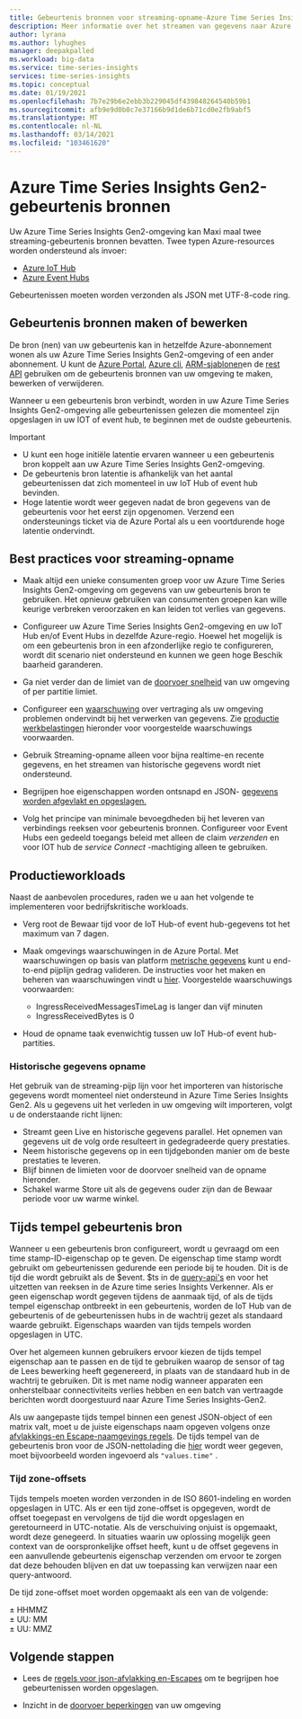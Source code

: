 ```yaml
---
title: Gebeurtenis bronnen voor streaming-opname-Azure Time Series Insights Gen2 | Microsoft Docs
description: Meer informatie over het streamen van gegevens naar Azure Time Series Insights Gen2.
author: lyrana
ms.author: lyhughes
manager: deepakpalled
ms.workload: big-data
ms.service: time-series-insights
services: time-series-insights
ms.topic: conceptual
ms.date: 01/19/2021
ms.openlocfilehash: 7b7e29b6e2ebb3b229045df439848264540b59b1
ms.sourcegitcommit: afb9e9d0b0c7e37166b9d1de6b71cd0e2fb9abf5
ms.translationtype: MT
ms.contentlocale: nl-NL
ms.lasthandoff: 03/14/2021
ms.locfileid: "103461620"
---
```

# <a name="azure-time-series-insights-gen2-event-sources"></a>Azure Time Series Insights Gen2-gebeurtenis bronnen

 Uw Azure Time Series Insights Gen2-omgeving kan Maxi maal twee streaming-gebeurtenis bronnen bevatten. Twee typen Azure-resources worden ondersteund als invoer:

- [Azure IoT Hub](../iot-hub/about-iot-hub.md)
- [Azure Event Hubs](../event-hubs/event-hubs-about.md)

Gebeurtenissen moeten worden verzonden als JSON met UTF-8-code ring.

## <a name="create-or-edit-event-sources"></a>Gebeurtenis bronnen maken of bewerken

De bron (nen) van uw gebeurtenis kan in hetzelfde Azure-abonnement wonen als uw Azure Time Series Insights Gen2-omgeving of een ander abonnement. U kunt de [Azure Portal](./tutorial-set-up-environment.md#create-an-azure-time-series-insights-gen2-environment), [Azure cli](https://github.com/Azure/azure-cli-extensions/tree/master/src/timeseriesinsights), [ARM-sjablonen](time-series-insights-manage-resources-using-azure-resource-manager-template.md)en de [rest API](/rest/api/time-series-insights/management(gen1/gen2)/eventsources) gebruiken om de gebeurtenis bronnen van uw omgeving te maken, bewerken of verwijderen.

Wanneer u een gebeurtenis bron verbindt, worden in uw Azure Time Series Insights Gen2-omgeving alle gebeurtenissen gelezen die momenteel zijn opgeslagen in uw IOT of event hub, te beginnen met de oudste gebeurtenis.

> [!IMPORTANT]
>
> - U kunt een hoge initiële latentie ervaren wanneer u een gebeurtenis bron koppelt aan uw Azure Time Series Insights Gen2-omgeving.
> - De gebeurtenis bron latentie is afhankelijk van het aantal gebeurtenissen dat zich momenteel in uw IoT Hub of event hub bevinden.
> - Hoge latentie wordt weer gegeven nadat de bron gegevens van de gebeurtenis voor het eerst zijn opgenomen. Verzend een ondersteunings ticket via de Azure Portal als u een voortdurende hoge latentie ondervindt.

## <a name="streaming-ingestion-best-practices"></a>Best practices voor streaming-opname

- Maak altijd een unieke consumenten groep voor uw Azure Time Series Insights Gen2-omgeving om gegevens van uw gebeurtenis bron te gebruiken. Het opnieuw gebruiken van consumenten groepen kan wille keurige verbreken veroorzaken en kan leiden tot verlies van gegevens.

- Configureer uw Azure Time Series Insights Gen2-omgeving en uw IoT Hub en/of Event Hubs in dezelfde Azure-regio. Hoewel het mogelijk is om een gebeurtenis bron in een afzonderlijke regio te configureren, wordt dit scenario niet ondersteund en kunnen we geen hoge Beschik baarheid garanderen.

- Ga niet verder dan de limiet van de [doorvoer snelheid](./concepts-streaming-ingress-throughput-limits.md) van uw omgeving of per partitie limiet.

- Configureer een [waarschuwing](./time-series-insights-environment-mitigate-latency.md#monitor-latency-and-throttling-with-alerts) over vertraging als uw omgeving problemen ondervindt bij het verwerken van gegevens. Zie [productie werkbelastingen](./concepts-streaming-ingestion-event-sources.md#production-workloads) hieronder voor voorgestelde waarschuwings voorwaarden.

- Gebruik Streaming-opname alleen voor bijna realtime-en recente gegevens, en het streamen van historische gegevens wordt niet ondersteund.

- Begrijpen hoe eigenschappen worden ontsnapd en JSON- [gegevens worden afgevlakt en opgeslagen.](./concepts-json-flattening-escaping-rules.md)

- Volg het principe van minimale bevoegdheden bij het leveren van verbindings reeksen voor gebeurtenis bronnen. Configureer voor Event Hubs een gedeeld toegangs beleid met alleen de claim *verzenden* en voor IOT hub de *service Connect* -machtiging alleen te gebruiken.

## <a name="production-workloads"></a>Productieworkloads

Naast de aanbevolen procedures, raden we u aan het volgende te implementeren voor bedrijfskritische workloads.

- Verg root de Bewaar tijd voor de IoT Hub-of event hub-gegevens tot het maximum van 7 dagen.

- Maak omgevings waarschuwingen in de Azure Portal. Met waarschuwingen op basis van platform [metrische gegevens](./how-to-monitor-tsi-reference.md#metrics) kunt u end-to-end pijplijn gedrag valideren. De instructies voor het maken en beheren van waarschuwingen vindt u [hier](./time-series-insights-environment-mitigate-latency.md#monitor-latency-and-throttling-with-alerts). Voorgestelde waarschuwings voorwaarden:

  - IngressReceivedMessagesTimeLag is langer dan vijf minuten
  - IngressReceivedBytes is 0
- Houd de opname taak evenwichtig tussen uw IoT Hub-of event hub-partities.

### <a name="historical-data-ingestion"></a>Historische gegevens opname

Het gebruik van de streaming-pijp lijn voor het importeren van historische gegevens wordt momenteel niet ondersteund in Azure Time Series Insights Gen2. Als u gegevens uit het verleden in uw omgeving wilt importeren, volgt u de onderstaande richt lijnen:

- Streamt geen Live en historische gegevens parallel. Het opnemen van gegevens uit de volg orde resulteert in gedegradeerde query prestaties.
- Neem historische gegevens op in een tijdgebonden manier om de beste prestaties te leveren.
- Blijf binnen de limieten voor de doorvoer snelheid van de opname hieronder.
- Schakel warme Store uit als de gegevens ouder zijn dan de Bewaar periode voor uw warme winkel.

## <a name="event-source-timestamp"></a>Tijds tempel gebeurtenis bron

Wanneer u een gebeurtenis bron configureert, wordt u gevraagd om een time stamp-ID-eigenschap op te geven. De eigenschap time stamp wordt gebruikt om gebeurtenissen gedurende een periode bij te houden. Dit is de tijd die wordt gebruikt als de $event. $ts in de [query-api's](/rest/api/time-series-insights/dataaccessgen2/query/execute) en voor het uitzetten van reeksen in de Azure time series Insights Verkenner. Als er geen eigenschap wordt gegeven tijdens de aanmaak tijd, of als de tijds tempel eigenschap ontbreekt in een gebeurtenis, worden de IoT Hub van de gebeurtenis of de gebeurtenissen hubs in de wachtrij gezet als standaard waarde gebruikt. Eigenschaps waarden van tijds tempels worden opgeslagen in UTC.

Over het algemeen kunnen gebruikers ervoor kiezen de tijds tempel eigenschap aan te passen en de tijd te gebruiken waarop de sensor of tag de Lees bewerking heeft gegenereerd, in plaats van de standaard hub in de wachtrij te gebruiken. Dit is met name nodig wanneer apparaten een onherstelbaar connectiviteits verlies hebben en een batch van vertraagde berichten wordt doorgestuurd naar Azure Time Series Insights-Gen2.

Als uw aangepaste tijds tempel binnen een genest JSON-object of een matrix valt, moet u de juiste eigenschaps naam opgeven volgens onze [afvlakkings-en Escape-naamgevings regels](concepts-json-flattening-escaping-rules.md). De tijds tempel van de gebeurtenis bron voor de JSON-nettolading die [hier](concepts-json-flattening-escaping-rules.md#example-a) wordt weer gegeven, moet bijvoorbeeld worden ingevoerd als `"values.time"` .

### <a name="time-zone-offsets"></a>Tijd zone-offsets

Tijds tempels moeten worden verzonden in de ISO 8601-indeling en worden opgeslagen in UTC. Als er een tijd zone-offset is opgegeven, wordt de offset toegepast en vervolgens de tijd die wordt opgeslagen en geretourneerd in UTC-notatie. Als de verschuiving onjuist is opgemaakt, wordt deze genegeerd. In situaties waarin uw oplossing mogelijk geen context van de oorspronkelijke offset heeft, kunt u de offset gegevens in een aanvullende gebeurtenis eigenschap verzenden om ervoor te zorgen dat deze behouden blijven en dat uw toepassing kan verwijzen naar een query-antwoord.

De tijd zone-offset moet worden opgemaakt als een van de volgende:

± HHMMZ</br>
± UU: MM</br>
± UU: MMZ</br>

## <a name="next-steps"></a>Volgende stappen

- Lees de [regels voor json-afvlakking en-Escapes](./concepts-json-flattening-escaping-rules.md) om te begrijpen hoe gebeurtenissen worden opgeslagen.

- Inzicht in de [doorvoer beperkingen](./concepts-streaming-ingress-throughput-limits.md) van uw omgeving
